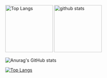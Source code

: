 <!-- ### Hi there 👋  -->

<p align="left"> 
 <img alt="Top Langs" height="150px" src="https://github-readme-stats.vercel.app/api?username=tofu-tsukuba&show_icons=true&theme=dark" />
 <img alt="github stats" height="150px" src="https://github-readme-stats.vercel.app/api/top-langs/?username=tofu-tsukuba&theme=dark&layout=compact" />

</p> 

![Anurag's GitHub stats](https://github-readme-stats.vercel.app/api?username=tofu-tsukuba&show_icons=true&theme=dark)

[![Top Langs](https://github-readme-stats.vercel.app/api/top-langs/?username=tofu-tsukuba&theme=dark&layout=compact)](https://github.com/anuraghazra/github-readme-stats)

<!--
**tofu-tsukuba/tofu-tsukuba** is a ✨ _special_ ✨ repository because its `README.md` (this file) appears on your GitHub profile.

Here are some ideas to get you started:

- 🔭 I’m currently working on ...
- 🌱 I’m currently learning ...
- 👯 I’m looking to collaborate on ...
- 🤔 I’m looking for help with ...
- 💬 Ask me about ...
- 📫 How to reach me: ...
- 😄 Pronouns: ...
- ⚡ Fun fact: ...
-->
